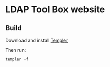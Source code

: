 # LDAP Tool Box website

## Build

Download and install [Templer](https://github.com/skx/templer)

Then run:
```
templer -f
```
